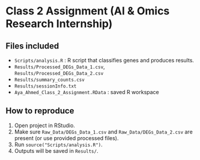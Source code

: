 # Class 2 Assignment (AI & Omics Research Internship)

## Files included
- `Scripts/analysis.R` : R script that classifies genes and produces results.
- `Results/Processed_DEGs_Data_1.csv`, `Results/Processed_DEGs_Data_2.csv`
- `Results/summary_counts.csv`
- `Results/sessionInfo.txt`
- `Aya_Ahmed_Class_2_Assignment.RData` : saved R workspace

## How to reproduce
1. Open project in RStudio.
2. Make sure `Raw_Data/DEGs_Data_1.csv` and `Raw_Data/DEGs_Data_2.csv` are present (or use provided processed files).
3. Run `source("Scripts/analysis.R")`.
4. Outputs will be saved in `Results/`.

